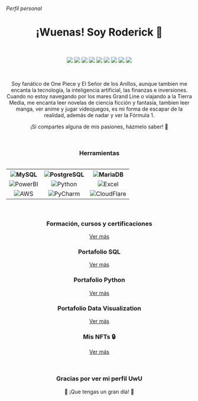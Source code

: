###### Perfil personal

<!-- Banner principal -->
<h1 align="center">¡Wuenas! Soy Roderick 👋</h1>

<!-- <h3 align="center">[tu cargo actual] en [tu empresa actual]</h3> -->
<br>

<!-- Redes sociales -->
<p align="center">
  <a href="https://twitter.com/roderick_gamer1"><img src="https://img.shields.io/badge/Twitter-1DA1F2?style=for-the-badge&logo=twitter&logoColor=white"></a>
  <a href="https://instagram.com/roderick_gamer1"><img src="https://img.shields.io/badge/Instagram-E4405F?style=for-the-badge&logo=instagram&logoColor=white"></a>
  <a href="https://www.twitch.tv/roderick_gamer"><img src="https://img.shields.io/badge/Twitch-9146FF?style=for-the-badge&logo=twitch&logoColor=white"></a>
  <a href="https://discord.gg/8WUzVjDTx3"><img src="https://img.shields.io/badge/Discord-5865F2?style=for-the-badge&logo=discord&logoColor=white"></a>
  <a href="https://myanimelist.net/profile/roderick_gamer"><img src="https://img.shields.io/badge/MyAnimeList-2E51A2?style=for-the-badge&logo=myanimelist&logoColor=white"></a>
  <a href="https://www.tiktok.com/@roderick_gamer"><img src="https://img.shields.io/badge/TikTok-000000?style=for-the-badge&logo=tiktok&logoColor=white"></a>
  <a href="https://t.me/roderick_gamer"><img src="https://img.shields.io/badge/Telegram-2CA5E0?style=for-the-badge&logo=telegram&logoColor=white"></a>
  <a href="mailto:[tu correo electrónico]"><img src="https://img.shields.io/badge/Gmail-D14836?style=for-the-badge&logo=gmail&logoColor=white"></a>
  <a href="https://www.linkedin.com/in/rodrigososa-andrade/"><img src="https://img.shields.io/badge/LinkedIn-0077B5?style=for-the-badge&logo=linkedin&logoColor=white">   </a>
</p>


<br>


<!-- Sobre mí -->
<p align="center">Soy fanático de One Piece y El Señor de los Anillos, aunque tambien me encanta la tecnología, la inteligencia artificial, las finanzas e inversiones. Cuando no estoy navegando por los mares Grand Line o viajando a la Tierra Media, me encanta leer novelas de ciencia ficción y fantasía, tambien leer manga, ver anime y jugar videojuegos, es mi forma de escapar de la realidad, además de nadar y ver la Fórmula 1.</p>

<p align="center">¡Si compartes alguna de mis pasiones, házmelo saber! 🤩</p>


<br>


<!-- Cargo actual -->
<!--<h2>Cargo actual</h2>
<p>[Tu cargo actual] en [tu empresa actual]</p>-->


<!-- Intereses profesionales -->
<!--<h2>Intereses profesionales</h2>
<ul>
  <li>Interés 1</li>
  <li>Interés 2</li>
  <li>Interés 3</li>
</ul>-->


<h3 align="center">Herramientas</h3>
<div style="display: flex; justify-content: center;">
  <table align="center">
    <tr align="center">
      <th><img src="https://img.shields.io/badge/MySQL-005C84?style=for-the-badge&logo=mysql&logoColor=white" alt="MySQL"></th>
      <th><img src="https://img.shields.io/badge/PostgreSQL-316192?style=for-the-badge&logo=postgresql&logoColor=white" alt="PostgreSQL"></th>
      <th><img src="https://img.shields.io/badge/MariaDB-003545?style=for-the-badge&logo=mariadb&logoColor=white" alt="MariaDB"></th>
    </tr>
    <tr align="center">
      <td><img src="https://img.shields.io/badge/PowerBI-F2C811?style=for-the-badge&logo=Power%20BI&logoColor=white" alt="PowerBI"></td>
      <td><img src="https://img.shields.io/badge/Python-FFD43B?style=for-the-badge&logo=python&logoColor=blue" alt="Python"></td>
      <td><img src="https://img.shields.io/badge/Microsoft_Excel-217346?style=for-the-badge&logo=microsoft-excel&logoColor=white" alt="Excel"></td>
    </tr>
    <tr align="center">
      <td><img src="https://img.shields.io/badge/Amazon_AWS-FF9900?style=for-the-badge&logo=amazonaws&logoColor=white" alt="AWS"></td>
      <td><img src="https://img.shields.io/badge/PyCharm-000000.svg?&style=for-the-badge&logo=PyCharm&logoColor=white" alt="PyCharm"></td>
      <td><img src="https://img.shields.io/badge/Cloudflare-F38020?style=for-the-badge&logo=Cloudflare&logoColor=white" alt="CloudFlare"></td>
    </tr>
   <!-- <tr align="center">
      <td>Elemento 7</td>
      <td>Elemento 8</td>
      <td>Elemento 9</td>
    </tr>-->
  </table>
</div>


<br>


<!-- Acerca de mi formación, cursos y certificaciones -->
<div align="center">
  <h3>Formación, cursos y certificaciones</h3>
  <p><a href="Formación, cursos y certificaciones.md">Ver más</a></p>
</div>


<!-- Acerca de mi Portafolio SQL -->
<div align="center">
  <h3>Portafolio SQL</h3>
  <p><a href="https://github.com/RoderickGamer/RoderickPortfolio/tree/main/SQLPortfolio">Ver más</a></p>
</div>


<!-- Acerca de mi Portafolio Python -->
<div align="center">
  <h3>Portafolio Python</h3>
  <p><a href="https://github.com/RoderickGamer/RoderickPortfolio/tree/main/PythonPortfolio">Ver más</a></p>
</div>


<!-- Acerca de mi Portafolio Data Visualization -->
<div align="center">
  <h3>Portafolio Data Visualization</h3>
  <p><a href="https://github.com/RoderickGamer/RoderickPortfolio/tree/main/DataVizPortfolio">Ver más</a></p>
</div>


<!-- Acerca de Mis NFTs -->
<div align="center">
  <h3>Mis NFTs 🔒</h3>
  <p><a href="FNFT Holding.md">Ver más</a></p>
</div>

<br>



<!-- Carteras de criptomonedas 
<h2 align="center">Carteras de criptomonedas 💰</h2>
<p align="center">A continuación, encontrarás mis direcciones públicas para recibir donaciones en diferentes redes:</p>

<h3 align="center">Ethereum</h3>
<p align="center">0x1234567890123456789012345678901234567890</p>

<h3 align="center">Binance Smart Chain</h3>
<p align="center">0x1234567890123456789012345678901234567890</p>

<h3 align="center">Polygon</h3>
<p align="center">0x1234567890123456789012345678901234567890</p>

<h3 align="center">Solana</h3>
<p align="center">[dirección de tu cartera en Solana]</p>

<h3 align="center">Cardano</h3>
<p align="center">[dirección de tu cartera en Cardano]</p> 
-->


<!-- Agradecimiento -->

<h3 align="center">Gracias por ver mi perfil UwU</h3>
<p align="center">🚀 ¡Que tengas un gran día! 🚀</p>
  

<!-- Banner final -->
<!-- <p align="center"><img src="[enlace a una imagen de tu elección]" alt="banner"></p> -->
